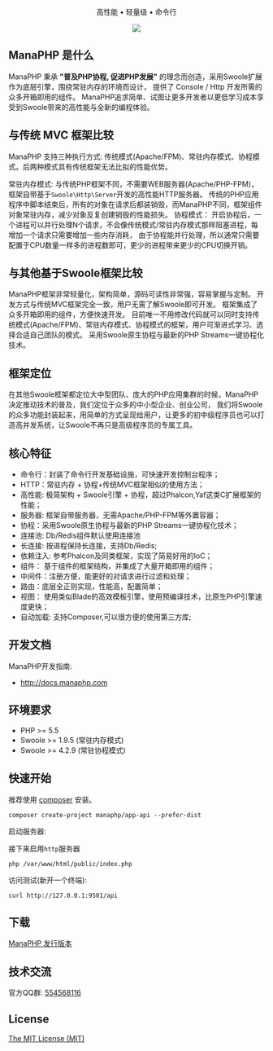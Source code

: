 <p align="center">高性能 • 轻量级 • 命令行</p>

<p align="center">
<img src="https://img.shields.io/badge/platform-linux%20%7C%20win%20%7C%20osx-lightgrey.svg">
</p>

## ManaPHP 是什么

ManaPHP 秉承 **"普及PHP协程, 促进PHP发展"** 的理念而创造，采用Swoole扩展作为底层引擎，围绕常驻内存的环境而设计，
提供了 Console / Http 开发所需的众多开箱即用的组件。
ManaPHP追求简单、试图让更多开发者以更低学习成本享受到Swoole带来的高性能与全新的编程体验。

## 与传统 MVC 框架比较

ManaPHP 支持三种执行方式: 传统模式(Apache/FPM)、常驻内存模式、协程模式。后两种模式具有传统框架无法比拟的性能优势。

常驻内存模式: 与传统PHP框架不同，不需要WEB服务器(Apache/PHP-FPM)，框架自带基于`Swoole\Http\Server`开发的高性能HTTP服务器。
传统的PHP应用程序中脚本结束后，所有的对象在请求后都装销毁，而ManaPHP不同，框架组件对象常驻内存，减少对象反复创建销毁的性能损失。
协程模式： 开启协程后，一个进程可以并行处理N个请求，不会像传统模式/常驻内存模式那样阻塞进程，每增加一个请求只需要增加一些内存消耗，
由于协程能并行处理，所以通常只需要配置于CPU数量一样多的进程数即可，更少的进程带来更少的CPU切换开销。

## 与其他基于Swoole框架比较

ManaPHP框架非常轻量化，架构简单，源码可读性非常强，容易掌握与定制。
开发方式与传统MVC框架完全一致，用户无需了解Swoole即可开发。
框架集成了众多开箱即用的组件，方便快速开发。
目前唯一不用修改代码就可以同时支持传统模式(Apache/FPM)、常驻内存模式、协程模式的框架，用户可渐进式学习、选择合适自己团队的模式。
采用Swoole原生协程与最新的PHP Streams一键协程化技术。

## 框架定位

在其他Swoole框架都定位大中型团队、庞大的PHP应用集群的时候，ManaPHP决定推动技术的普及，我们定位于众多的中小型企业、创业公司，
我们将Swoole的众多功能封装起来，用简单的方式呈现给用户，让更多的初中级程序员也可以打造高并发系统，让Swoole不再只是高级程序员的专属工具。

## 核心特征

* 命令行：封装了命令行开发基础设施，可快速开发控制台程序；
* HTTP：常驻内存 + 协程+传统MVC框架相似的使用方法；
* 高性能: 极简架构 + Swoole引擎 + 协程，超过Phalcon,Yaf这类C扩展框架的性能；
* 服务器: 框架自带服务器，无需Apache/PHP-FPM等外置容器；
* 协程：采用Swoole原生协程与最新的PHP Streams一键协程化技术；
* 连接池: Db/Redis组件默认使用连接池
* 长连接: 按进程保持长连接，支持Db/Redis;
* 依赖注入: 参考Phalcon及同类框架，实现了简易好用的IoC；
* 组件： 基于组件的框架结构，并集成了大量开箱即用的组件；
* 中间件：注册方便，能更好的对请求进行过滤和处理；
* 路由：底层全正则实现，性能高，配置简单；
* 视图： 使用类似Blade的高效模板引擎，使用预编译技术，比原生PHP引擎速度更快；
* 自动加载: 支持Composer,可以很方便的使用第三方库;

## 开发文档

ManaPHP开发指南:
- http://docs.manaphp.com

## 环境要求

* PHP >= 5.5
* Swoole >= 1.9.5 (常驻内存模式)
* Swoole >= 4.2.9 (常驻协程模式)

## 快速开始

推荐使用 [composer](https://www.phpcomposer.com/) 安装。

```
composer create-project manaphp/app-api --prefer-dist
```

启动服务器:

接下来启用`http`服务器
```
php /var/www/html/public/index.php
```

访问测试(新开一个终端):

```
curl http://127.0.0.1:9501/api
```

## 下载

[ManaPHP 发行版本](https://github.com/manaphp/manaphp/releases)

## 技术交流

官方QQ群: [554568116](http://qm.qq.com/cgi-bin/qm/qr?k=xkXnkJZXsvgMyz4d8k_pKKJgPKJm8b-T&group_code=554568116)

## License

[The MIT License (MIT)](https://mit-license.org/)